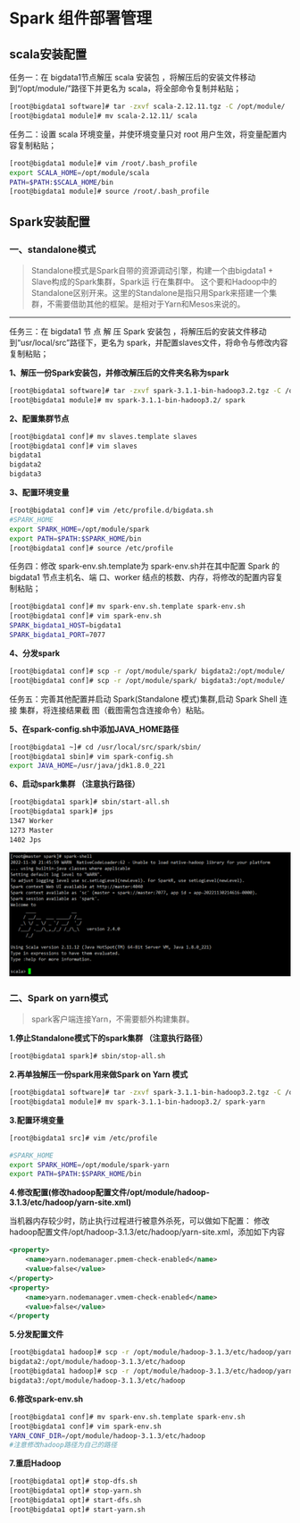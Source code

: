 # Spark 组件部署管理

## scala安装配置

任务一：在 bigdata1节点解压 scala 安装包 ，将解压后的安装文件移动到“/opt/module/”路径下并更名为 scala，将全部命令复制并粘贴；

```bash
[root@bigdata1 software]# tar -zxvf scala-2.12.11.tgz -C /opt/module/
[root@bigdata1 module]# mv scala-2.12.11/ scala
```

任务二：设置 scala 环境变量，并使环境变量只对 root 用户生效，将变量配置内容复制粘贴；

```bash
[root@bigdata1 module]# vim /root/.bash_profile
export SCALA_HOME=/opt/module/scala
PATH=$PATH:$SCALA_HOME/bin
[root@bigdata1 module]# source /root/.bash_profile
```

## Spark安装配置

### 一、standalone模式

> Standalone模式是Spark自带的资源调动引擎，构建一个由bigdata1 + Slave构成的Spark集群，Spark运 行在集群中。 这个要和Hadoop中的Standalone区别开来。这里的Standalone是指只用Spark来搭建一个集群，不需要借助其他的框架。是相对于Yarn和Mesos来说的。

------

任务三：在 bigdata1 节 点 解 压 Spark 安装包 ，将解压后的安装文件移动 到“usr/local/src”路径下，更名为 spark，并配置slaves文件，将命令与修改内容复制粘贴；

**1、解压一份Spark安装包，并修改解压后的文件夹名称为spark**

```bash
[root@bigdata1 software]# tar -zxvf spark-3.1.1-bin-hadoop3.2.tgz -C /opt/module/
[root@bigdata1 module]# mv spark-3.1.1-bin-hadoop3.2/ spark
```

**2、配置集群节点**

```bash
[root@bigdata1 conf]# mv slaves.template slaves
[root@bigdata1 conf]# vim slaves
bigdata1
bigdata2
bigdata3
```

**3、配置环境变量**

```bash
[root@bigdata1 conf]# vim /etc/profile.d/bigdata.sh
#SPARK_HOME
export SPARK_HOME=/opt/module/spark
export PATH=$PATH:$SPARK_HOME/bin
[root@bigdata1 conf]# source /etc/profile
```

任务四：修改 spark-env.sh.template为 spark-env.sh并在其中配置 Spark 的 bigdata1 节点主机名、端 口、worker 结点的核数、内存，将修改的配置内容复制粘贴；

```bash
[root@bigdata1 conf]# mv spark-env.sh.template spark-env.sh
[root@bigdata1 conf]# vim spark-env.sh
SPARK_bigdata1_HOST=bigdata1
SPARK_bigdata1_PORT=7077
```

**4、分发spark**

```bash
[root@bigdata1 conf]# scp -r /opt/module/spark/ bigdata2:/opt/module/
[root@bigdata1 conf]# scp -r /opt/module/spark/ bigdata3:/opt/module/
```

任务五：完善其他配置并启动 Spark(Standalone 模式)集群,启动 Spark Shell 连接 集群，将连接结果截 图（截图需包含连接命令）粘贴。

**5、在spark-config.sh中添加JAVA_HOME路径**

```bash
[root@bigdata1 ~]# cd /usr/local/src/spark/sbin/
[root@bigdata1 sbin]# vim spark-config.sh
export JAVA_HOME=/usr/java/jdk1.8.0_221
```

**6、启动spark集群 （注意执行路径）**

```bash
[root@bigdata1 spark]# sbin/start-all.sh
[root@bigdata1 spark]# jps
1347 Worker
1273 Master
1402 Jps
```

<img src="../assets/sparkStandalone.png" alt="sparkStandalone" style="zoom:50%;" />

### 二、Spark on yarn模式

> spark客户端连接Yarn，不需要额外构建集群。

**1.停止Standalone模式下的spark集群 （注意执行路径）**

```bash
[root@bigdata1 spark]# sbin/stop-all.sh
```

**2.再单独解压一份spark用来做Spark on Yarn 模式**

```bash
[root@bigdata1 software]# tar -zxvf spark-3.1.1-bin-hadoop3.2.tgz -C /opt/module/
[root@bigdata1 module]# mv spark-3.1.1-bin-hadoop3.2/ spark-yarn

```

**3.配置环境变量**

```bash
[root@bigdata1 src]# vim /etc/profile
```

```bash
#SPARK_HOME
export SPARK_HOME=/opt/module/spark-yarn
export PATH=$PATH:$SPARK_HOME/bin
```

**4.修改配置(修改hadoop配置文件/opt/module/hadoop-3.1.3/etc/hadoop/yarn-site.xml)**

当机器内存较少时，防止执行过程进行被意外杀死，可以做如下配置：
修改hadoop配置文件/opt/hadoop-3.1.3/etc/hadoop/yarn-site.xml，添加如下内容

```xml
<property>
	<name>yarn.nodemanager.pmem-check-enabled</name>
	<value>false</value>
</property>
<property>
	<name>yarn.nodemanager.vmem-check-enabled</name>
	<value>false</value>
</property
```

**5.分发配置文件**

```bash
[root@bigdata1 hadoop]# scp -r /opt/module/hadoop-3.1.3/etc/hadoop/yarn-site.xml
bigdata2:/opt/module/hadoop-3.1.3/etc/hadoop
[root@bigdata1 hadoop]# scp -r /opt/module/hadoop-3.1.3/etc/hadoop/yarn-site.xml
bigdata3:/opt/module/hadoop-3.1.3/etc/hadoop
```

**6.修改spark-env.sh**

```bash
[root@bigdata1 conf]# mv spark-env.sh.template spark-env.sh
[root@bigdata1 conf]# vim spark-env.sh
YARN_CONF_DIR=/opt/module/hadoop-3.1.3/etc/hadoop
#注意修改hadoop路径为自己的路径
```

**7.重启Hadoop**

```bash
[root@bigdata1 opt]# stop-dfs.sh
[root@bigdata1 opt]# stop-yarn.sh
[root@bigdata1 opt]# start-dfs.sh
[root@bigdata1 opt]# start-yarn.sh
```

